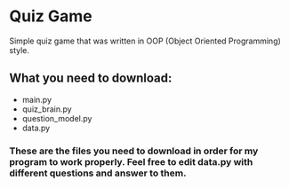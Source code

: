# Quiz Game
Simple quiz game that was written in OOP (Object Oriented Programming) style.
## What you need to download:
- main.py
- quiz_brain.py
- question_model.py
- data.py
### These are the files you need to download in order for my program to work properly. Feel free to edit data.py with different questions and answer to them.
